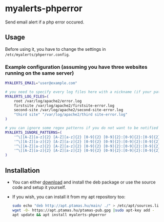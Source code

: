 # myalerts-phperror
Send email alert if a php error occured.

## Usage
Before using it, you have to change the settings in `/etc/myalerts/phperror.config`.

### Example configuration (assuming you have three websites running on the same server)
```sh
MYALERTS_EMAIL="user@example.com"

# you need to specify every log files here with a nickname (if your path contains space, use "quote marks")
MYALERTS_LOG_FILES=(
	root /var/log/apache2/error.log
	firstsite /var/log/apache2/firstsite-error.log
	second-site /var/log/apache2/second-site-error.log
	"third site" "/var/log/apache2/third site-error.log"
)

# you can ignore some regex patterns if you do not want to be notified of them
MYALERTS_IGNORE_PATTERNS=(
	'^\[[A-Z][a-z]{2} [A-Z][a-z]{2} [0-9]{2} [0-9]{2}:[0-9]{2}:[0-9]{2}.[0-9]{6} [0-9]{4}\] \[mpm_prefork:notice\] \[pid [0-9]+\] AH[0-9]+: Graceful restart requested, doing restart$'
	'^\[[A-Z][a-z]{2} [A-Z][a-z]{2} [0-9]{2} [0-9]{2}:[0-9]{2}:[0-9]{2}.[0-9]{6} [0-9]{4}\] \[mpm_prefork:notice\] \[pid [0-9]+\] AH[0-9]+: Apache/[^ ]+ ([^ ]+) mpm-itk/[^ ]+ OpenSSL/[^ ]+ configured -- resuming normal operations$'
	'^\[[A-Z][a-z]{2} [A-Z][a-z]{2} [0-9]{2} [0-9]{2}:[0-9]{2}:[0-9]{2}.[0-9]{6} [0-9]{4}\] \[core:notice\] \[pid [0-9]+\] AH[0-9]+: Command line: '"'"'/usr/sbin/apache2'"'"'$'
	'^\[[A-Z][a-z]{2} [A-Z][a-z]{2} [0-9]{2} [0-9]{2}:[0-9]{2}:[0-9]{2}.[0-9]{6} [0-9]{4}\] \[mpm_prefork:notice\] \[pid [0-9]+\] AH[0-9]+: caught SIGTERM, shutting down$'
)
```

## Installation
- You can either [download](https://github.com/tamas646/myalerts-phperror/raw/main/myalerts-phperror_1.3.0_all.deb) and install the deb package or use the source code and setup it yourself.

- If you wish, you can install it from my apt repository too:

  ```sh
  sudo echo "deb http://apt.ptamas.hu/main/ ./" > /etc/apt/sources.list.d/apt.ptamas.list
  wget -O- https://apt.ptamas.hu/ptamas-pub.gpg |sudo apt-key add -
  apt update && apt install myalerts-phperror
  ```
